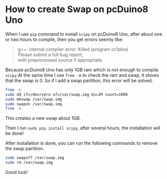 # How to create Swap on pcDuino8 Uno

When I use `pip` command to install `scipy` on pcDuino8 Uno, after about one or two hours to compile, then you get errors seemly like:
> g++: internal compiler error: Killed (program cc1plus)  
Please submit a full bug report,  
with preprocessed source if appropriate.  

Because pcDuino8 Uno has only 1GB ram which is not enough to compile `scipy`.At the same time I use `free -m` to check the ram and swap, it shows that the swap is 0. So if I add a swap partition, this error will be solved. 
```bash
free -m
sudo dd if=/dev/zero of=/var/swap.img bs=1M count=1000
sudo mkswap /var/swap.img
sudo swapon /var/swap.img
free -m
```
This creates a new swap about 1GB.

Then I run `sudo pip install scipy`, after several hours, the installation will be done!

After installation is done, you can run the following commands to remove the swap partition.
```bash
sudo swapoff /var/swap.img
sudo rm /var/swap.img
```
Good luck!


